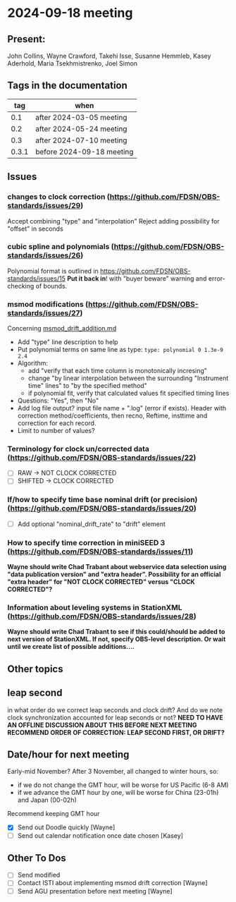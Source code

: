 # 2024-09-18 meeting

## Present:
John Collins, Wayne Crawford, Takehi Isse, Susanne Hemmleb, Kasey Aderhold, Maria Tsekhmistrenko, Joel Simon

## Tags in the documentation 

tag   | when
----- | -------------------------
0.1   | after 2024-03-05 meeting
0.2   | after 2024-05-24 meeting
0.3   | after 2024-07-10 meeting
0.3.1 | before 2024-09-18 meeting

## Issues

### changes to clock correction (https://github.com/FDSN/OBS-standards/issues/29)
Accept combining "type" and "interpolation"
Reject adding possibility for "offset" in seconds

### cubic spline and polynomials (https://github.com/FDSN/OBS-standards/issues/26)
Polynomial format is outlined in https://github.com/FDSN/OBS-standards/issues/15
**Put it back in**! with "buyer beware" warning and error-checking of bounds.

### msmod modifications (https://github.com/FDSN/OBS-standards/issues/27)
Concerning [msmod_drift_addition.md](https://github.com/FDSN/OBS-standards/blob/main/other/msmod_drift_addition.md)
- Add "type" line description to help
- Put polynomial terms on same line as type: ``type: polynomial 0 1.3e-9 2.4``
- Algorithm:
    - add "verify that each time column is monotonically incresing"
    - change "by linear interpolation between the surrounding "Instrument time" lines" to "by the specified method"
    - if polynomial fit, verify that calculated values fit specified timing lines
- Questions: "Yes", then "No"
- Add log file output? input file name + ".log" (error if exists).  Header with correction method/coefficients, then recno, Reftime, insttime and correction for each record.
- Limit to number of values?

### Terminology for clock un/corrected data (https://github.com/FDSN/OBS-standards/issues/22) ###
- [ ] RAW -> NOT CLOCK CORRECTED
- [ ] SHIFTED -> CLOCK CORRECTED

### If/how to specify time base nominal drift (or precision) (https://github.com/FDSN/OBS-standards/issues/20) ###
- [ ] Add optional "nominal_drift_rate" to "drift" element

### How to specify time correction in miniSEED 3 (https://github.com/FDSN/OBS-standards/issues/11) ###
**Wayne should write Chad Trabant about webservice data selection using "data publication version" and "extra header".  Possibility for an official "extra header" for "NOT CLOCK CORRECTED" versus "CLOCK CORRECTED"?**

### Information about leveling systems in StationXML (https://github.com/FDSN/OBS-standards/issues/28) ###
**Wayne should write Chad Trabant to see if this could/should be added to next version of StationXML.  If not, specify OBS-level description.  Or wait until we create list of possible additions....**

## Other topics

## leap second ##
in what order do we correct leap seconds and clock drift?  And do we note clock synchronization accounted for leap seconds or not?
**NEED TO HAVE AN OFFLINE DISCUSSION ABOUT THIS BEFORE NEXT MEETING**
**RECOMMEND ORDER OF CORRECTION: LEAP SECOND FIRST, OR DRIFT?**

## Date/hour for next meeting

Early-mid November?
After 3 November, all changed to winter hours, so:

- if we do not change the GMT hour, will be worse for US Pacific (6-8 AM)
- if we advance the GMT hour by one, will be worse for China (23-01h) and Japan (00-02h)

Recommend keeping GMT hour

- [X] Send out Doodle quickly [Wayne]
- [ ] Send out calendar notification once date chosen [Kasey]

## Other To Dos

- [ ] Send modified 
- [ ] Contact ISTI about implementing msmod drift correction [Wayne]
- [ ] Send AGU presentation before next meeting [Wayne]
